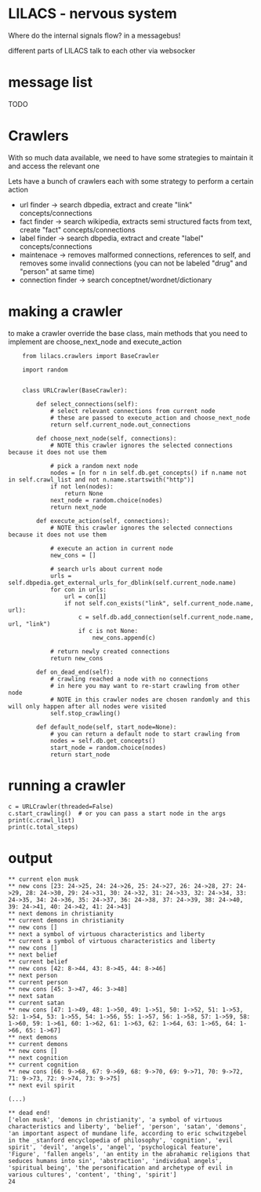 # LILACS - nervous system

Where do the internal signals flow? in a messagebus!

different parts of LILACS talk to each other via websocker

# message list

TODO

# Crawlers

With so much data available, we need to have some strategies to maintain it and access the relevant one 

Lets have a bunch of crawlers each with some strategy to perform a certain action


- url finder -> search dbpedia, extract and create "link" concepts/connections
- fact finder -> search wikipedia, extracts semi structured facts from text, create "fact" concepts/connections
- label finder -> search dbpedia, extract and create "label" concepts/connections
- maintenace -> removes malformed connections, references to self, and removes some invalid connections (you can not be labeled "drug" and "person" at same time)
- connection finder -> search conceptnet/wordnet/dictionary

# making a crawler


to make a crawler override the base class, main methods that you need to implement are choose_next_node and execute_action


        from lilacs.crawlers import BaseCrawler
        
        import random


        class URLCrawler(BaseCrawler):
        
            def select_connections(self):
                # select relevant connections from current node
                # these are passed to execute_action and choose_next_node
                return self.current_node.out_connections
        
            def choose_next_node(self, connections):
                # NOTE this crawler ignores the selected connections because it does not use them
                
                # pick a random next node
                nodes = [n for n in self.db.get_concepts() if n.name not in self.crawl_list and not n.name.startswith("http")]
                if not len(nodes):
                    return None
                next_node = random.choice(nodes)
                return next_node
        
            def execute_action(self, connections):
                # NOTE this crawler ignores the selected connections because it does not use them
                
                # execute an action in current node
                new_cons = []
                
                # search urls about current node
                urls = self.dbpedia.get_external_urls_for_dblink(self.current_node.name)
                for con in urls:
                    url = con[1]
                    if not self.con_exists("link", self.current_node.name, url):
                        c = self.db.add_connection(self.current_node.name, url, "link")
                        if c is not None:
                            new_cons.append(c)
                            
                # return newly created connections
                return new_cons
                
            def on_dead_end(self):
                # crawling reached a node with no connections
                # in here you may want to re-start crawling from other node
                # NOTE in this crawler nodes are chosen randomly and this will only happen after all nodes were visited
                self.stop_crawling()
                
            def default_node(self, start_node=None):
                # you can return a default node to start crawling from
                nodes = self.db.get_concepts()
                start_node = random.choice(nodes)
                return start_node
                
# running a crawler

    c = URLCrawler(threaded=False)
    c.start_crawling()  # or you can pass a start node in the args
    print(c.crawl_list)
    print(c.total_steps)
    

# output
    
    ** current elon musk
    ** new cons [23: 24->25, 24: 24->26, 25: 24->27, 26: 24->28, 27: 24->29, 28: 24->30, 29: 24->31, 30: 24->32, 31: 24->33, 32: 24->34, 33: 24->35, 34: 24->36, 35: 24->37, 36: 24->38, 37: 24->39, 38: 24->40, 39: 24->41, 40: 24->42, 41: 24->43]
    ** next demons in christianity
    ** current demons in christianity
    ** new cons []
    ** next a symbol of virtuous characteristics and liberty
    ** current a symbol of virtuous characteristics and liberty
    ** new cons []
    ** next belief
    ** current belief
    ** new cons [42: 8->44, 43: 8->45, 44: 8->46]
    ** next person
    ** current person
    ** new cons [45: 3->47, 46: 3->48]
    ** next satan
    ** current satan
    ** new cons [47: 1->49, 48: 1->50, 49: 1->51, 50: 1->52, 51: 1->53, 52: 1->54, 53: 1->55, 54: 1->56, 55: 1->57, 56: 1->58, 57: 1->59, 58: 1->60, 59: 1->61, 60: 1->62, 61: 1->63, 62: 1->64, 63: 1->65, 64: 1->66, 65: 1->67]
    ** next demons
    ** current demons
    ** new cons []
    ** next cognition
    ** current cognition
    ** new cons [66: 9->68, 67: 9->69, 68: 9->70, 69: 9->71, 70: 9->72, 71: 9->73, 72: 9->74, 73: 9->75]
    ** next evil spirit
    
    (...)
    
    ** dead end!
    ['elon musk', 'demons in christianity', 'a symbol of virtuous characteristics and liberty', 'belief', 'person', 'satan', 'demons', 'an important aspect of mundane life, according to eric schwitzgebel in the _stanford encyclopedia of philosophy', 'cognition', 'evil spirit', 'devil', 'angels', 'angel', 'psychological feature', 'Figure', 'fallen angels', 'an entity in the abrahamic religions that seduces humans into sin', 'abstraction', 'individual angels', 'spiritual being', 'the personification and archetype of evil in various cultures', 'content', 'thing', 'spirit']
    24